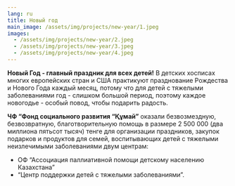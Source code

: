 ```yaml
---
lang: ru
title: Новый год
main_image: /assets/img/projects/new-year/1.jpeg
images:
  - /assets/img/projects/new-year/2.jpeg
  - /assets/img/projects/new-year/3.jpeg
  - /assets/img/projects/new-year/4.jpeg
---
```

**Новый Год - главный праздник для всех детей!** В детских хосписах многих европейских стран и США практикуют празднование Рождества и Нового Года каждый месяц, потому что для детей с тяжелыми заболеваниями год - слишком большой период, поэтому каждое новогодье - особый повод, чтобы подарить радость.

**ЧФ “Фонд социального развития “Құмай”** оказали безвозмездную, безвозвратную, благотворительную помощь в размере 2 500 000 (два миллиона пятьсот тысяч) тенге для организации праздников, закупок подарков и продуктов для семей, воспитывающих детей с тяжелыми неизлечимыми заболеваниями двум центрам:

- ОФ “Ассоциация паллиативной помощи детскому населению Казахстана”
- “Центр поддержки детей с тяжелыми заболеваниями”.